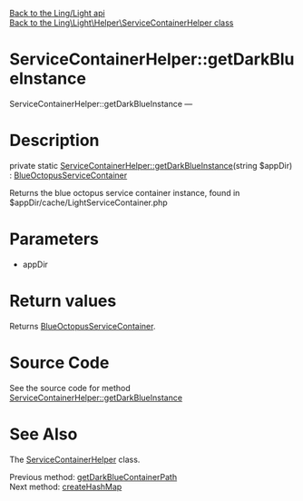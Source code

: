 [Back to the Ling/Light api](https://github.com/lingtalfi/Light/blob/master/doc/api/Ling/Light.md)<br>
[Back to the Ling\Light\Helper\ServiceContainerHelper class](https://github.com/lingtalfi/Light/blob/master/doc/api/Ling/Light/Helper/ServiceContainerHelper.md)


ServiceContainerHelper::getDarkBlueInstance
================



ServiceContainerHelper::getDarkBlueInstance — 




Description
================


private static [ServiceContainerHelper::getDarkBlueInstance](https://github.com/lingtalfi/Light/blob/master/doc/api/Ling/Light/Helper/ServiceContainerHelper/getDarkBlueInstance.md)(string $appDir) : [BlueOctopusServiceContainer](https://github.com/lingtalfi/Octopus/blob/master/ServiceContainer/BlueOctopusServiceContainer.php)




Returns the blue octopus service container instance, found in $appDir/cache/LightServiceContainer.php




Parameters
================


- appDir

    


Return values
================

Returns [BlueOctopusServiceContainer](https://github.com/lingtalfi/Octopus/blob/master/ServiceContainer/BlueOctopusServiceContainer.php).








Source Code
===========
See the source code for method [ServiceContainerHelper::getDarkBlueInstance](https://github.com/lingtalfi/Light/blob/master/Helper/ServiceContainerHelper.php#L164-L171)


See Also
================

The [ServiceContainerHelper](https://github.com/lingtalfi/Light/blob/master/doc/api/Ling/Light/Helper/ServiceContainerHelper.md) class.

Previous method: [getDarkBlueContainerPath](https://github.com/lingtalfi/Light/blob/master/doc/api/Ling/Light/Helper/ServiceContainerHelper/getDarkBlueContainerPath.md)<br>Next method: [createHashMap](https://github.com/lingtalfi/Light/blob/master/doc/api/Ling/Light/Helper/ServiceContainerHelper/createHashMap.md)<br>

